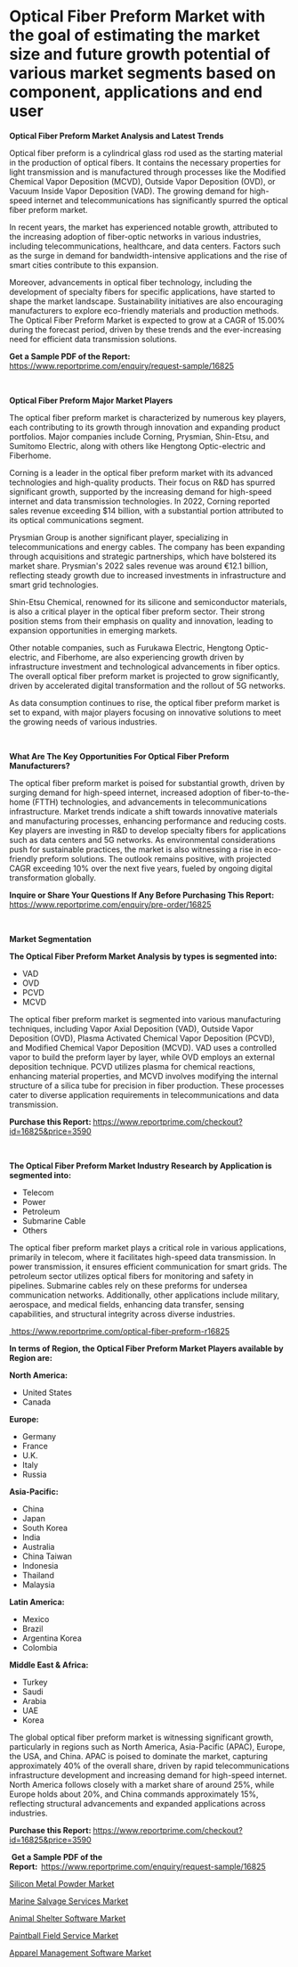 <p><h1>Optical Fiber Preform Market with the goal of estimating the market size and future growth potential of various market segments based on component, applications and end user</h1></p><p><strong>Optical Fiber Preform Market Analysis and Latest Trends</strong></p>
<p><p>Optical fiber preform is a cylindrical glass rod used as the starting material in the production of optical fibers. It contains the necessary properties for light transmission and is manufactured through processes like the Modified Chemical Vapor Deposition (MCVD), Outside Vapor Deposition (OVD), or Vacuum Inside Vapor Deposition (VAD). The growing demand for high-speed internet and telecommunications has significantly spurred the optical fiber preform market.</p><p>In recent years, the market has experienced notable growth, attributed to the increasing adoption of fiber-optic networks in various industries, including telecommunications, healthcare, and data centers. Factors such as the surge in demand for bandwidth-intensive applications and the rise of smart cities contribute to this expansion.</p><p>Moreover, advancements in optical fiber technology, including the development of specialty fibers for specific applications, have started to shape the market landscape. Sustainability initiatives are also encouraging manufacturers to explore eco-friendly materials and production methods. The Optical Fiber Preform Market is expected to grow at a CAGR of 15.00% during the forecast period, driven by these trends and the ever-increasing need for efficient data transmission solutions.</p></p>
<p><strong>Get a Sample PDF of the Report:&nbsp;</strong> <a href="https://www.reportprime.com/enquiry/request-sample/16825?utm_campaign=1842&utm_medium=2&utm_source=Github&utm_content=ia&utm_term=24112024&utm_id=optical-fiber-preform">https://www.reportprime.com/enquiry/request-sample/16825</a></p>
<p>&nbsp;</p>
<p><strong>Optical Fiber Preform Major Market Players</strong></p>
<p><p>The optical fiber preform market is characterized by numerous key players, each contributing to its growth through innovation and expanding product portfolios. Major companies include Corning, Prysmian, Shin-Etsu, and Sumitomo Electric, along with others like Hengtong Optic-electric and Fiberhome.</p><p>Corning is a leader in the optical fiber preform market with its advanced technologies and high-quality products. Their focus on R&D has spurred significant growth, supported by the increasing demand for high-speed internet and data transmission technologies. In 2022, Corning reported sales revenue exceeding $14 billion, with a substantial portion attributed to its optical communications segment.</p><p>Prysmian Group is another significant player, specializing in telecommunications and energy cables. The company has been expanding through acquisitions and strategic partnerships, which have bolstered its market share. Prysmian's 2022 sales revenue was around €12.1 billion, reflecting steady growth due to increased investments in infrastructure and smart grid technologies.</p><p>Shin-Etsu Chemical, renowned for its silicone and semiconductor materials, is also a critical player in the optical fiber preform sector. Their strong position stems from their emphasis on quality and innovation, leading to expansion opportunities in emerging markets.</p><p>Other notable companies, such as Furukawa Electric, Hengtong Optic-electric, and Fiberhome, are also experiencing growth driven by infrastructure investment and technological advancements in fiber optics. The overall optical fiber preform market is projected to grow significantly, driven by accelerated digital transformation and the rollout of 5G networks.</p><p>As data consumption continues to rise, the optical fiber preform market is set to expand, with major players focusing on innovative solutions to meet the growing needs of various industries.</p></p>
<p>&nbsp;</p>
<p><strong>What Are The Key Opportunities For Optical Fiber Preform Manufacturers?</strong></p>
<p><p>The optical fiber preform market is poised for substantial growth, driven by surging demand for high-speed internet, increased adoption of fiber-to-the-home (FTTH) technologies, and advancements in telecommunications infrastructure. Market trends indicate a shift towards innovative materials and manufacturing processes, enhancing performance and reducing costs. Key players are investing in R&D to develop specialty fibers for applications such as data centers and 5G networks. As environmental considerations push for sustainable practices, the market is also witnessing a rise in eco-friendly preform solutions. The outlook remains positive, with projected CAGR exceeding 10% over the next five years, fueled by ongoing digital transformation globally.</p></p>
<p><strong>Inquire or Share Your Questions If Any Before Purchasing This Report:</strong> <a href="https://www.reportprime.com/enquiry/pre-order/16825?utm_campaign=1842&utm_medium=2&utm_source=Github&utm_content=ia&utm_term=24112024&utm_id=optical-fiber-preform">https://www.reportprime.com/enquiry/pre-order/16825</a></p>
<p>&nbsp;</p>
<p><strong>Market Segmentation</strong></p>
<p><strong>The Optical Fiber Preform Market Analysis by types is segmented into:</strong></p>
<p><ul><li>VAD</li><li>OVD</li><li>PCVD</li><li>MCVD</li></ul></p>
<p><p>The optical fiber preform market is segmented into various manufacturing techniques, including Vapor Axial Deposition (VAD), Outside Vapor Deposition (OVD), Plasma Activated Chemical Vapor Deposition (PCVD), and Modified Chemical Vapor Deposition (MCVD). VAD uses a controlled vapor to build the preform layer by layer, while OVD employs an external deposition technique. PCVD utilizes plasma for chemical reactions, enhancing material properties, and MCVD involves modifying the internal structure of a silica tube for precision in fiber production. These processes cater to diverse application requirements in telecommunications and data transmission.</p></p>
<p><strong>Purchase this Report:&nbsp;</strong><a href="https://www.reportprime.com/checkout?id=16825&price=3590&utm_campaign=1842&utm_medium=2&utm_source=Github&utm_content=ia&utm_term=24112024&utm_id=optical-fiber-preform">https://www.reportprime.com/checkout?id=16825&price=3590</a></p>
<p>&nbsp;</p>
<p><strong>The Optical Fiber Preform Market Industry Research by Application is segmented into:</strong></p>
<p><ul><li>Telecom</li><li>Power</li><li>Petroleum</li><li>Submarine Cable</li><li>Others</li></ul></p>
<p><p>The optical fiber preform market plays a critical role in various applications, primarily in telecom, where it facilitates high-speed data transmission. In power transmission, it ensures efficient communication for smart grids. The petroleum sector utilizes optical fibers for monitoring and safety in pipelines. Submarine cables rely on these preforms for undersea communication networks. Additionally, other applications include military, aerospace, and medical fields, enhancing data transfer, sensing capabilities, and structural integrity across diverse industries.</p></p>
<p><a href="https://www.reportprime.com/optical-fiber-preform-r16825?utm_campaign=1842&utm_medium=2&utm_source=Github&utm_content=ia&utm_term=24112024&utm_id=optical-fiber-preform">&nbsp;https://www.reportprime.com/optical-fiber-preform-r16825</a></p>
<p><strong>In terms of Region, the Optical Fiber Preform Market Players available by Region are:</strong></p>
<p>
    <p> <strong> North America: </strong>
        <ul>
            <li>United States</li>
            <li>Canada</li>
        </ul>
        </p> 
    <p> <strong> Europe: </strong>
        <ul>
            <li>Germany</li>
            <li>France</li>
            <li>U.K.</li>
            <li>Italy</li>
            <li>Russia</li>
        </ul>
        </p> 
    <p> <strong> Asia-Pacific: </strong>
        <ul>
            <li>China</li>
            <li>Japan</li>
            <li>South Korea</li>
            <li>India</li>
            <li>Australia</li>
            <li>China Taiwan</li>
            <li>Indonesia</li>
            <li>Thailand</li>
            <li>Malaysia</li>
        </ul>
        </p> 
    <p> <strong> Latin America: </strong>
        <ul>
            <li>Mexico</li>
            <li>Brazil</li>
            <li>Argentina Korea</li>
            <li>Colombia</li>
        </ul>
        </p> 
    <p> <strong> Middle East & Africa: </strong>
        <ul>
            <li>Turkey</li>
            <li>Saudi</li>
            <li>Arabia</li>
            <li>UAE</li>
            <li>Korea</li>
        </ul>
    </p>
    </p>
<p><p>The global optical fiber preform market is witnessing significant growth, particularly in regions such as North America, Asia-Pacific (APAC), Europe, the USA, and China. APAC is poised to dominate the market, capturing approximately 40% of the overall share, driven by rapid telecommunications infrastructure development and increasing demand for high-speed internet. North America follows closely with a market share of around 25%, while Europe holds about 20%, and China commands approximately 15%, reflecting structural advancements and expanded applications across industries.</p></p>
<p><strong>Purchase this Report: </strong><a href="https://www.reportprime.com/checkout?id=16825&price=3590&utm_campaign=1842&utm_medium=2&utm_source=Github&utm_content=ia&utm_term=24112024&utm_id=optical-fiber-preform">https://www.reportprime.com/checkout?id=16825&price=3590</a></p>
<p>&nbsp;<strong>Get a Sample PDF of the Report:&nbsp;&nbsp;</strong><a href="https://www.reportprime.com/enquiry/request-sample/16825?utm_campaign=1842&utm_medium=2&utm_source=Github&utm_content=ia&utm_term=24112024&utm_id=optical-fiber-preform">https://www.reportprime.com/enquiry/request-sample/16825</a></p>
<p><strong></strong></p>
<p><p><a href="https://github.com/RoccoManning/Market-Research-Report-List-7/blob/main/silicon-metal-powder-market.md?utm_campaign=1842&utm_medium=2&utm_source=Github&utm_content=ia&utm_term=24112024&utm_id=optical-fiber-preform">Silicon Metal Powder Market</a></p><p><a href="https://issuu.com/reportprime-2/docs/marine-salvage-services-market-size_519d8e3a4f9526?utm_campaign=1842&utm_medium=2&utm_source=Github&utm_content=ia&utm_term=24112024&utm_id=optical-fiber-preform">Marine Salvage Services Market</a></p><p><a href="https://www.linkedin.com/pulse/future-trends-competition-animal-shelter-software-market-v244e?utm_campaign=1842&utm_medium=2&utm_source=Github&utm_content=ia&utm_term=24112024&utm_id=optical-fiber-preform">Animal Shelter Software Market</a></p><p><a href="https://issuu.com/reportprime-2/docs/paintball-field-service-market-size_66ff7ca9244380?utm_campaign=1842&utm_medium=2&utm_source=Github&utm_content=ia&utm_term=24112024&utm_id=optical-fiber-preform">Paintball Field Service Market</a></p><p><a href="https://www.linkedin.com/pulse/apparel-management-software-market-drivers-competitive-bzkke?utm_campaign=1842&utm_medium=2&utm_source=Github&utm_content=ia&utm_term=24112024&utm_id=optical-fiber-preform">Apparel Management Software Market</a></p></p>